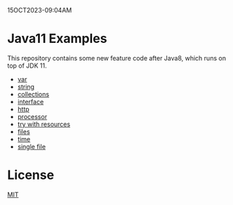 15OCT2023-09:04AM
# Java11 Examples

This repository contains some new feature code after Java8, which runs on top of JDK 11.

- [var](src/main/java/io/github/biezhi/java11/var)
- [string](src/main/java/io/github/biezhi/java11/string)
- [collections](src/main/java/io/github/biezhi/java11/collections)
- [interface](src/main/java/io/github/biezhi/java11/interfaces)
- [http](src/main/java/io/github/biezhi/java11/http)
- [processor](src/main/java/io/github/biezhi/java11/processor)
- [try with resources](src/main/java/io/github/biezhi/java11/trywithresources)
- [files](src/main/java/io/github/biezhi/java11/files)
- [time](src/main/java/io/github/biezhi/java11/time)
- [single file](src/main/java/io/github/biezhi/java11/singlefile)

# License

[MIT](LICENSE)
